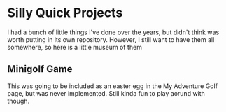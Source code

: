 # Silly Quick Projects
I had a bunch of little things I've done over the years, but didn't think was worth putting in its own repository. However, I still want to have them all somewhere, so here is a little museum of them

## Minigolf Game
This was going to be included as an easter egg in the My Adventure Golf page, but was never implemented. Still kinda fun to play aorund with though.
